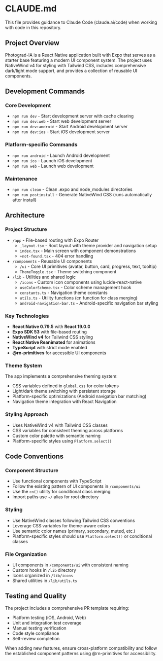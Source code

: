 # CLAUDE.md

This file provides guidance to Claude Code (claude.ai/code) when working with code in this repository.

## Project Overview

Photograd-IA is a React Native application built with Expo that serves as a starter base featuring a modern UI component system. The project uses NativeWind v4 for styling with Tailwind CSS, includes comprehensive dark/light mode support, and provides a collection of reusable UI components.

## Development Commands

### Core Development
- `npm run dev` - Start development server with cache clearing
- `npm run dev:web` - Start web development server
- `npm run dev:android` - Start Android development server
- `npm run dev:ios` - Start iOS development server

### Platform-specific Commands
- `npm run android` - Launch Android development
- `npm run ios` - Launch iOS development  
- `npm run web` - Launch web development

### Maintenance
- `npm run clean` - Clean .expo and node_modules directories
- `npm run postinstall` - Generate NativeWind CSS (runs automatically after install)

## Architecture

### Project Structure
- `/app` - File-based routing with Expo Router
  - `_layout.tsx` - Root layout with theme provider and navigation setup
  - `index.tsx` - Main screen with component demonstrations
  - `+not-found.tsx` - 404 error handling
- `/components` - Reusable UI components
  - `/ui` - Core UI primitives (avatar, button, card, progress, text, tooltip)
  - `ThemeToggle.tsx` - Theme switching component
- `/lib` - Utilities and shared logic
  - `/icons` - Custom icon components using lucide-react-native
  - `useColorScheme.tsx` - Color scheme management hook
  - `constants.ts` - Navigation theme constants
  - `utils.ts` - Utility functions (cn function for class merging)
  - `android-navigation-bar.ts` - Android-specific navigation bar styling

### Key Technologies
- **React Native 0.79.5** with **React 19.0.0**
- **Expo SDK 53** with file-based routing
- **NativeWind v4** for Tailwind CSS styling
- **React Native Reanimated** for animations
- **TypeScript** with strict mode enabled
- **@rn-primitives** for accessible UI components

### Theme System
The app implements a comprehensive theming system:
- CSS variables defined in `global.css` for color tokens
- Light/dark theme switching with persistent storage
- Platform-specific optimizations (Android navigation bar matching)
- Navigation theme integration with React Navigation

### Styling Approach
- Uses NativeWind v4 with Tailwind CSS classes
- CSS variables for consistent theming across platforms
- Custom color palette with semantic naming
- Platform-specific styles using `Platform.select()`

## Code Conventions

### Component Structure
- Use functional components with TypeScript
- Follow the existing pattern of UI components in `/components/ui`
- Use the `cn()` utility for conditional class merging
- Import paths use `~/` alias for root directory

### Styling
- Use NativeWind classes following Tailwind CSS conventions
- Leverage CSS variables for theme-aware colors
- Use semantic color names (primary, secondary, muted, etc.)
- Platform-specific styles should use `Platform.select()` or conditional classes

### File Organization
- UI components in `/components/ui` with consistent naming
- Custom hooks in `/lib` directory
- Icons organized in `/lib/icons`
- Shared utilities in `/lib/utils.ts`

## Testing and Quality

The project includes a comprehensive PR template requiring:
- Platform testing (iOS, Android, Web)
- Unit and integration test coverage
- Manual testing verification
- Code style compliance
- Self-review completion

When adding new features, ensure cross-platform compatibility and follow the established component patterns using @rn-primitives for accessibility.